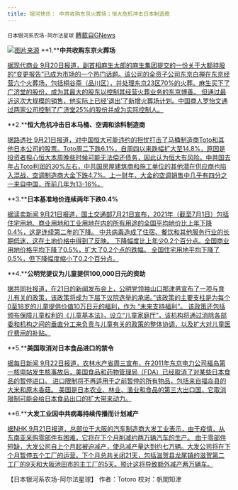 ```yaml
---
title: 银河快讯： 中共收购东京火葬场；恒大危机冲击日本制造商
---
```

`日本银河系农场-阿尔法星球` [轉載自GNews](https://gnews.org/zh-hans/1547209/)

![](https://assets.gnews.org/wp-content/uploads/2021/09/图片1-67.png)[图片来源](https://bunshun.jp/)
**1.****中共收购东京火葬场**

[据现代商业  9月20日报道，副首相麻生太郎的麻生集团提交的一份关于大额持股的“变更报告”已成为市场的一个热门话题。该公司的全资子公司东京白禅在东京经营六个火葬场，包括桐谷斋（品川区），并处理东京23区70%的火葬。麻生买下了广济堂的股份，成为其最大的股东以控制其经营火葬业务的东京博善。 但通过最近这次大规模的销售，他实际上已经’退出’了新增火葬场计划。中国商人罗怡文通过两家公司控制了广济堂25%的股份并成为实际控制人。](https://news.yahoo.co.jp/articles/0929a919efa15b9cdb8f348c34ea057443ee2f61)

**2.****恒大危机冲击日本马桶、空调和涂料制造商**

[据路透社  9月21日报道，对中国恒大可能违约的担忧打击了马桶制造商Toto和其他日本公司的股票。Toto周二下跌6.1%，自周四以来跌幅扩大至14.8%，原因是投资者担心恒大本周晚些时候可能无法偿还债务，因此认为恒大有风险。中共国去年占Toto利润的30%左右，中共国房屋建筑商和施工单位的其他潜在供应商也陷入混战，空调制造商大金下跌4.7%。上一财年，大金的空调销售中几乎有四分之一来自中国，而前几年为13-16%。](https://www.reuters.com/business/evergrande-woes-hit-japans-toilet-air-conditioner-paint-manufacturers-2021-09-21/)

**3.****日本基准地价连续两年下跌0.4%**

[据读卖新闻 9月21日报道，国土交通部7月21日宣布，2021年（截至7月1日）包括住宅用地、商业用地和工业用地在内的所有用途的全国平均地价比上年下降0.4%，这是连续第二年的下降。 中共病毒造成了住宿、餐饮和其他服务行业的长期低迷，这在土地价格中得到了反映。 下降幅度比上年少0.2个百分点。全国商业用地价格平均下降了0.5%，扩大了0.2个点的跌幅。 全国住宅用地平均下降了0.5%，但下降幅度缩小了0.2个百分点。](https://news.yahoo.co.jp/articles/d1f52dbd5dfd39282a87e075e4fe378f519e7aa0)

**4.****公明党提议为儿童提供100,000日元的资助**

[据共同社报道，在21日的新闻发布会上，公明党领袖山口那津男宣布了一项与育儿有关的政策，该政策将成为下届下议院选举的承诺。”该政策的主要支柱是为每个0至18岁的儿童提供价值10万日元的福利，作为 “未来支持福利”。 该政策还包括颁布保障儿童权利的《儿童基本法》，设立“儿童家庭厅”，该机构将通过消除各部委和机构之间的垂直分工来负责与儿童有关的政策的整体协调，以及扩大对儿童医疗费用的补贴。](https://news.yahoo.co.jp/articles/4511036e06e14bc1e315381c363f12e45ccfa758)

**5.****美国取消对日本食品进口的禁令**

[据每日新闻 9月22日报道，农林水产省周三宣布，在2011年东京电力公司福岛第一核电站发生核事故后，美国食品和药物管理局（FDA）已经取消了对某些日本食品的暂停进口。 进口限制将不再适用于之前暂停的所有物品，包括来自福岛县的大米和原木香菇。 美国是日本农业、林业、渔业和食品的第三大出口国，它取消限制可能会给日本食品出口的扩大带来动力。](https://news.yahoo.co.jp/articles/71fb2002999b21dfc4ca3991facf00521f537fc2)

**6.****大发工业因中共病毒持续传播而计划减产**

[据NHK 9月21日报道，总部位于大阪的汽车制造商大发工业表示，由于疫情，从东南亚采购零部件有困难，它将在下个月削减约两万辆汽车的生产。 由于零部件短缺，大发公司自上个月起被迫减产，使总减产量达到约七万辆。大发公司将在下个月暂停五个工厂的运营。下个月总共关闭21天，包括滋贺县龙尾镇的滋贺第二工厂的9天和大阪池田市的主工厂的5天。预计这将导致额外减产两万辆车。](https://www3.nhk.or.jp/news/html/20210921/k10013271041000.html)

【日本银河系农场-阿尔法星球】
作者：Totoro
校对：帆間知津
